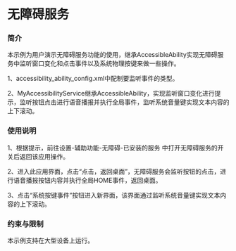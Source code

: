 # 无障碍服务<a name="ZH-CN_TOPIC_0000001133985994"></a>

### 简介<a name="section104mcpsimp"></a>

本示例为用户演示无障碍服务功能的使用，继承AccessibleAbility实现无障碍服务中监听窗口变化和点击事件以及系统物理按键来做一些操作。

1、accessibility\_ability\_config.xml中配制要监听事件的类型。

2、MyAccessibilityService继承AccessibleAbility，实现监听窗口变化进行提示，监听按钮点击进行语音播报并执行全局事件，监听系统音量键实现文本内容的上下滚动。

### 使用说明<a name="section110mcpsimp"></a>

1、根据提示，前往设置-辅助功能-无障碍-已安装的服务 中打开无障碍服务的开关后返回该应用操作。

2、进入此应用界面，点击“点击，返回桌面”，无障碍服务会监听按钮的点击，进行语音播报按钮内容并执行全局HOME事件，返回桌面。

3、点击“系统按键事件”按钮进入新界面，该界面通过监听系统音量键实现文本内容的上下滚动。

### 约束与限制<a name="section116mcpsimp"></a>

本示例支持在大型设备上运行。

